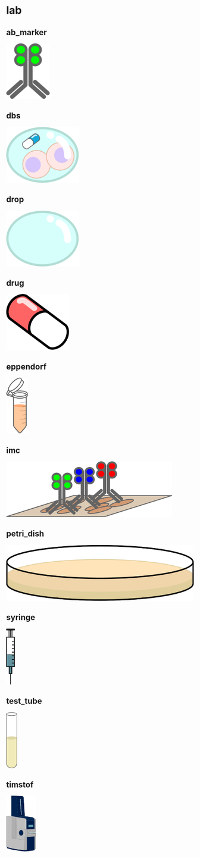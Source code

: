 # lab

## ab_marker
<img src="ab_marker.svg" height="150"/>

## dbs
<img src="dbs.svg" height="150"/>

## drop
<img src="drop.svg" height="150"/>

## drug
<img src="drug.svg" height="150"/>

## eppendorf
<img src="eppendorf.svg" height="150"/>

## imc
<img src="imc.svg" height="150"/>

## petri_dish
<img src="petri_dish.svg" height="150"/>

## syringe
<img src="syringe.svg" height="150"/>

## test_tube
<img src="test_tube.svg" height="150"/>

## timstof
<img src="timstof.svg" height="150"/>

